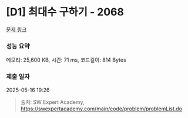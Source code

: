 # [D1] 최대수 구하기 - 2068 

[문제 링크](https://swexpertacademy.com/main/code/problem/problemDetail.do?contestProbId=AV5QQhbqA4QDFAUq) 

### 성능 요약

메모리: 25,600 KB, 시간: 71 ms, 코드길이: 814 Bytes

### 제출 일자

2025-05-16 19:26



> 출처: SW Expert Academy, https://swexpertacademy.com/main/code/problem/problemList.do